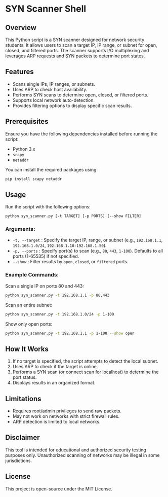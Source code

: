 # SYN Scanner Shell

## Overview
This Python script is a SYN scanner designed for network security students. It allows users to scan a target IP, IP range, or subnet for open, closed, and filtered ports. The scanner supports I/O multiplexing and leverages ARP requests and SYN packets to determine port states.

## Features
- Scans single IPs, IP ranges, or subnets.
- Uses ARP to check host availability.
- Performs SYN scans to determine open, closed, or filtered ports.
- Supports local network auto-detection.
- Provides filtering options to display specific scan results.

## Prerequisites
Ensure you have the following dependencies installed before running the script:
- Python 3.x
- `scapy`
- `netaddr`

You can install the required packages using:
```sh
pip install scapy netaddr
```

## Usage
Run the script with the following options:
```sh
python syn_scanner.py [-t TARGET] [-p PORTS] [--show FILTER]
```

### Arguments:
- `-t, --target` : Specify the target IP, range, or subnet (e.g., `192.168.1.1`, `192.168.1.0/24`, `192.168.1.10-192.168.1.50`).
- `-p, --ports` : Specify port(s) to scan (e.g., `80`, `443`, `1-100`). Defaults to all ports (1-65535) if not specified.
- `--show` : Filter results by `open`, `closed`, or `filtered` ports.

### Example Commands:
Scan a single IP on ports 80 and 443:
```sh
python syn_scanner.py -t 192.168.1.1 -p 80,443
```

Scan an entire subnet:
```sh
python syn_scanner.py -t 192.168.1.0/24 -p 1-100
```

Show only open ports:
```sh
python syn_scanner.py -t 192.168.1.1 -p 1-100 --show open
```

## How It Works
1. If no target is specified, the script attempts to detect the local subnet.
2. Uses ARP to check if the target is online.
3. Performs a SYN scan (or connect scan for localhost) to determine the port status.
4. Displays results in an organized format.

## Limitations
- Requires root/admin privileges to send raw packets.
- May not work on networks with strict firewall rules.
- ARP detection is limited to local networks.

## Disclaimer
This tool is intended for educational and authorized security testing purposes only. Unauthorized scanning of networks may be illegal in some jurisdictions.

## License
This project is open-source under the MIT License.

